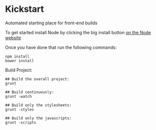 Kickstart
=========

Automated starting place for front-end builds

To get started install Node by clicking the big install button [on the Node website](http://nodejs.org/)

Once you have done that run the following commands:

	npm install
	bower install



Build Project:

	## Build the overall project:
	grunt

	## Build continuously:
	grunt -watch
	
	## Build only the stylesheets:
	grunt -styles
	
	## Build only the javascripts:
	grunt -scripts
 